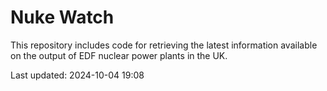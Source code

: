 # Nuke Watch

This repository includes code for retrieving the latest information available on the output of EDF nuclear power plants in the UK.

Last updated: 2024-10-04 19:08